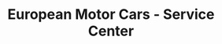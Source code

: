 ---
title: "European Motor Cars - Service Center"
url: /fort-collins/european-motor-cars-service-center/
shop: Autowerkstatt
---